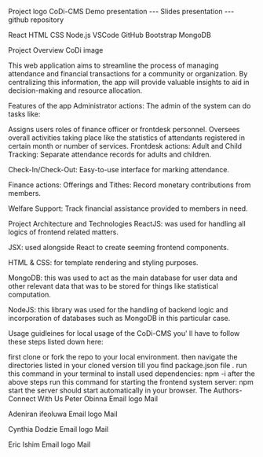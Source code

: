 Project logo
CoDi-CMS
Demo presentation --- Slides presentation --- github repository

React HTML CSS Node.js VSCode GitHub Bootstrap MongoDB

Project Overview
CoDi image

This web application aims to streamline the process of managing attendance and financial transactions for a community or organization. By centralizing this information, the app will provide valuable insights to aid in decision-making and resource allocation.

Features of the app
Administrator actions:
The admin of the system can do tasks like:

Assigns users roles of finance officer or frontdesk personnel.
Oversees overall activities taking place like the statistics of attendants registered in certain month or number of services.
Frontdesk actions:
Adult and Child Tracking: Separate attendance records for adults and children.

Check-In/Check-Out: Easy-to-use interface for marking attendance.

Finance actions:
Offerings and Tithes: Record monetary contributions from members.

Welfare Support: Track financial assistance provided to members in need.

Project Architecture and Technologies
ReactJS: was used for handling all logics of frontend related matters.

JSX: used alongside React to create seeming frontend components.

HTML & CSS: for template rendering and styling purposes.

MongoDB: this was used to act as the main database for user data and other relevant data that was to be stored for things like statistical computation.

NodeJS: this library was used for the handling of backend logic and incorporation of databases such as MongoDB in this particular case.

Usage guidleines
for local usage of the CoDi-CMS you' ll have to follow these steps listed down here:

first clone or fork the repo to your local environment.
then navigate the directories listed in your cloned version till you find package.json file .
run this command in your terminal to install used dependencies: npm -i
after the above steps run this command for starting the frontend system server: npm start
the server should start automatically in your browser.
The Authors-Connect With Us 
Peter Obinna Email logo Mail

Adeniran ifeoluwa Email logo Mail

Cynthia Dodzie Email logo Mail

Eric Ishim Email logo Mail
